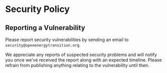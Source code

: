 # Security Policy

## Reporting a Vulnerability

Please report security vulnerabilities by sending an email to `security@openenergytransition.org`.

We appreciate any reports of suspected security problems and will notify you once we've received the report along with an expected timeline. Please refrain from publishing anything relating to the vulnerability until then. 

